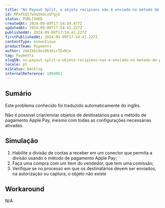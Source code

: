 ```yaml
---
title: "No Payout Split, o objeto recipiens não é enviado no método de pagamento do Apple Pay"
id: MPafkQI7w3q5kGLxQTgjG
status: PUBLISHED
createdAt: 2024-09-09T17:54:39.877Z
updatedAt: 2024-09-09T17:54:41.227Z
publishedAt: 2024-09-09T17:54:41.227Z
firstPublishedAt: 2024-09-09T17:54:41.227Z
contentType: knownIssue
productTeam: Payments
author: 2mXZkbi0oi061KicTExNjo
tag: Payments
slugEN: no-payout-split-o-objeto-recipiens-nao-e-enviado-no-metodo-de-pagamento-do-apple-pay
locale: pt
kiStatus: Backlog
internalReference: 1094952
---
```


## Sumário

<div class="alert alert-info">
  <p>Este problema conhecido foi traduzido automaticamente do inglês.</p>
</div>


Não é possível criar/enviar objetos de destinatários para o método de pagamento Apple Pay, mesmo com todas as configurações necessárias ativadas.

## Simulação



1. Habilite a divisão de contas a receber em um conector que permita a divisão usando o método de pagamento Apple Pay;
2. Faça uma compra com um item do vendedor, que tem uma comissão;
3. Verifique se no processo em que os destinatários devem ser enviados, na autorização ou captura, o objeto não existe

## Workaround


N/A





